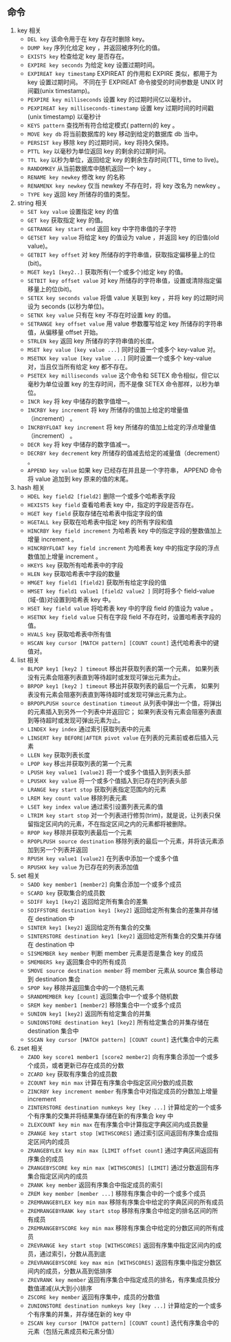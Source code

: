 ## 命令
1. key 相关
   + `DEL key`
     该命令用于在 key 存在时删除 key。
   + `DUMP key`
     序列化给定 key ，并返回被序列化的值。
   + `EXISTS key`
     检查给定 key 是否存在。
   + `EXPIRE key seconds`
     为给定 key 设置过期时间。
   + `EXPIREAT key timestamp`
     EXPIREAT 的作用和 EXPIRE 类似，都用于为 key 设置过期时间。 不同在于 EXPIREAT 命令接受的时间参数是 UNIX 时间戳(unix timestamp)。
   + `PEXPIRE key milliseconds`
     设置 key 的过期时间亿以毫秒计。
   + `PEXPIREAT key milliseconds-timestamp`
     设置 key 过期时间的时间戳(unix timestamp) 以毫秒计
   + `KEYS pattern`
     查找所有符合给定模式( pattern)的 key 。
   + `MOVE key db`
     将当前数据库的 key 移动到给定的数据库 db 当中。
   + `PERSIST key`
     移除 key 的过期时间，key 将持久保持。
   + `PTTL key`
     以毫秒为单位返回 key 的剩余的过期时间。
   + `TTL key`
     以秒为单位，返回给定 key 的剩余生存时间(TTL, time to live)。
   + `RANDOMKEY`
     从当前数据库中随机返回一个 key 。
   + `RENAME key newkey`
     修改 key 的名称
   + `RENAMENX key newkey`
     仅当 newkey 不存在时，将 key 改名为 newkey 。
   + `TYPE key`
     返回 key 所储存的值的类型。
2. string 相关
   + `SET key value`
   设置指定 key 的值
   + `GET key`
   获取指定 key 的值。
   + `GETRANGE key start end`
   返回 key 中字符串值的子字符
   + `GETSET key value`
   将给定 key 的值设为 value ，并返回 key 的旧值(old value)。
   + `GETBIT key offset`
   对 key 所储存的字符串值，获取指定偏移量上的位(bit)。
   + `MGET key1 [key2..]`
   获取所有(一个或多个)给定 key 的值。
   + `SETBIT key offset value`
   对 key 所储存的字符串值，设置或清除指定偏移量上的位(bit)。
   + `SETEX key seconds value`
   将值 value 关联到 key ，并将 key 的过期时间设为 seconds (以秒为单位)。
   + `SETNX key value`
   只有在 key 不存在时设置 key 的值。
   + `SETRANGE key offset value`
   用 value 参数覆写给定 key 所储存的字符串值，从偏移量 offset 开始。
   + `STRLEN key`
   返回 key 所储存的字符串值的长度。
   + `MSET key value [key value ...]`
   同时设置一个或多个 key-value 对。
   + `MSETNX key value [key value ...]`
   同时设置一个或多个 key-value 对，当且仅当所有给定 key 都不存在。
   + `PSETEX key milliseconds value`
   这个命令和 SETEX 命令相似，但它以毫秒为单位设置 key 的生存时间，而不是像 SETEX 命令那样，以秒为单位。
   + `INCR key`
   将 key 中储存的数字值增一。
   + `INCRBY key increment`
   将 key 所储存的值加上给定的增量值（increment） 。
   + `INCRBYFLOAT key increment`
   将 key 所储存的值加上给定的浮点增量值（increment） 。
   + `DECR key`
   将 key 中储存的数字值减一。
   + `DECRBY key decrement`
   key 所储存的值减去给定的减量值（decrement） 。
   + `APPEND key value`
   如果 key 已经存在并且是一个字符串， APPEND 命令将 value 追加到 key 原来的值的末尾。
3. hash 相关
   + `HDEL key field2 [field2]`
   删除一个或多个哈希表字段
   + `HEXISTS key field`
   查看哈希表 key 中，指定的字段是否存在。
   + `HGET key field`
   获取存储在哈希表中指定字段的值
   + `HGETALL key`
   获取在哈希表中指定 key 的所有字段和值
   + `HINCRBY key field increment`
   为哈希表 key 中的指定字段的整数值加上增量 increment 。
   + `HINCRBYFLOAT key field increment`
   为哈希表 key 中的指定字段的浮点数值加上增量 increment 。
   + `HKEYS key`
   获取所有哈希表中的字段
   + `HLEN key`
   获取哈希表中字段的数量
   + `HMGET key field1 [field2]`
   获取所有给定字段的值
   + `HMSET key field1 value1 [field2 value2 ]`
   同时将多个 field-value (域-值)对设置到哈希表 key 中。
   + `HSET key field value`
   将哈希表 key 中的字段 field 的值设为 value 。
   + `HSETNX key field value`
   只有在字段 field 不存在时，设置哈希表字段的值。
   + `HVALS key`
   获取哈希表中所有值
   + `HSCAN key cursor [MATCH pattern] [COUNT count]`
   迭代哈希表中的键值对。
4. list 相关
   + `BLPOP key1 [key2 ] timeout`
   移出并获取列表的第一个元素， 如果列表没有元素会阻塞列表直到等待超时或发现可弹出元素为止。
   + `BRPOP key1 [key2 ] timeout`
   移出并获取列表的最后一个元素， 如果列表没有元素会阻塞列表直到等待超时或发现可弹出元素为止。
   + `BRPOPLPUSH source destination timeout`
   从列表中弹出一个值，将弹出的元素插入到另外一个列表中并返回它； 如果列表没有元素会阻塞列表直到等待超时或发现可弹出元素为止。
   + `LINDEX key index`
   通过索引获取列表中的元素
   + `LINSERT key BEFORE|AFTER pivot value`
   在列表的元素前或者后插入元素
   + `LLEN key`
   获取列表长度
   + `LPOP key`
   移出并获取列表的第一个元素
   + `LPUSH key value1 [value2]`
   将一个或多个值插入到列表头部
   + `LPUSHX key value`
   将一个或多个值插入到已存在的列表头部
   + `LRANGE key start stop`
   获取列表指定范围内的元素
   + `LREM key count value`
   移除列表元素
   + `LSET key index value`
   通过索引设置列表元素的值
   + `LTRIM key start stop`
   对一个列表进行修剪(trim)，就是说，让列表只保留指定区间内的元素，不在指定区间之内的元素都将被删除。
   + `RPOP key`
   移除并获取列表最后一个元素
   + `RPOPLPUSH source destination`
   移除列表的最后一个元素，并将该元素添加到另一个列表并返回
   + `RPUSH key value1 [value2]`
   在列表中添加一个或多个值
   + `RPUSHX key value`
   为已存在的列表添加值
5. set 相关
   + `SADD key member1 [member2]`
   向集合添加一个或多个成员
   + `SCARD key`
   获取集合的成员数
   + `SDIFF key1 [key2]`
   返回给定所有集合的差集
   + `SDIFFSTORE destination key1 [key2]`
   返回给定所有集合的差集并存储在 destination 中
   + `SINTER key1 [key2]`
   返回给定所有集合的交集
   + `SINTERSTORE destination key1 [key2]`
   返回给定所有集合的交集并存储在 destination 中
   + `SISMEMBER key member`
   判断 member 元素是否是集合 key 的成员
   + `SMEMBERS key`
   返回集合中的所有成员
   + `SMOVE source destination member`
   将 member 元素从 source 集合移动到 destination 集合
   + `SPOP key`
   移除并返回集合中的一个随机元素
   + `SRANDMEMBER key [count]`
   返回集合中一个或多个随机数
   + `SREM key member1 [member2]`
   移除集合中一个或多个成员
   + `SUNION key1 [key2]`
   返回所有给定集合的并集
   + `SUNIONSTORE destination key1 [key2]`
   所有给定集合的并集存储在 destination 集合中
   + `SSCAN key cursor [MATCH pattern] [COUNT count]`
   迭代集合中的元素
6. zset 相关
   + `ZADD key score1 member1 [score2 member2]`
   向有序集合添加一个或多个成员，或者更新已存在成员的分数
   + `ZCARD key`
   获取有序集合的成员数
   + `ZCOUNT key min max`
   计算在有序集合中指定区间分数的成员数
   + `ZINCRBY key increment member`
   有序集合中对指定成员的分数加上增量 increment
   + `ZINTERSTORE destination numkeys key [key ...]`
   计算给定的一个或多个有序集的交集并将结果集存储在新的有序集合 key 中
   + `ZLEXCOUNT key min max`
   在有序集合中计算指定字典区间内成员数量
   + `ZRANGE key start stop [WITHSCORES]`
   通过索引区间返回有序集合成指定区间内的成员
   + `ZRANGEBYLEX key min max [LIMIT offset count]`
   通过字典区间返回有序集合的成员
   + `ZRANGEBYSCORE key min max [WITHSCORES] [LIMIT]`
   通过分数返回有序集合指定区间内的成员
   + `ZRANK key member`
   返回有序集合中指定成员的索引
   + `ZREM key member [member ...]`
   移除有序集合中的一个或多个成员
   + `ZREMRANGEBYLEX key min max`
   移除有序集合中给定的字典区间的所有成员
   + `ZREMRANGEBYRANK key start stop`
   移除有序集合中给定的排名区间的所有成员
   + `ZREMRANGEBYSCORE key min max`
   移除有序集合中给定的分数区间的所有成员
   + `ZREVRANGE key start stop [WITHSCORES]`
   返回有序集中指定区间内的成员，通过索引，分数从高到底
   + `ZREVRANGEBYSCORE key max min [WITHSCORES]`
   返回有序集中指定分数区间内的成员，分数从高到低排序
   + `ZREVRANK key member`
   返回有序集合中指定成员的排名，有序集成员按分数值递减(从大到小)排序
   + `ZSCORE key member`
   返回有序集中，成员的分数值
   + `ZUNIONSTORE destination numkeys key [key ...]`
   计算给定的一个或多个有序集的并集，并存储在新的 key 中
   + `ZSCAN key cursor [MATCH pattern] [COUNT count]`
   迭代有序集合中的元素（包括元素成员和元素分值）
